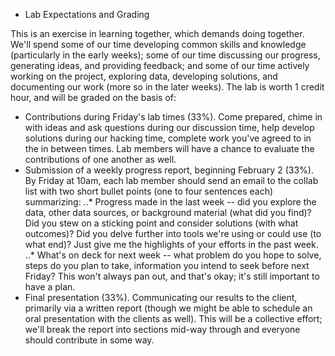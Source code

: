 * Lab Expectations and Grading

This is an exercise in learning together, which demands doing together. We'll spend some of our time developing common skills and knowledge (particularly in the early weeks); some of our time discussing our progress, generating ideas, and providing feedback; and some of our time actively working on the project, exploring data, developing solutions, and documenting our work (more so in the later weeks). The lab is worth 1 credit hour, and will be graded on the basis of:

* Contributions during Friday's lab times (33\%). Come prepared, chime in with ideas and ask questions during our discussion time, help develop solutions during our hacking time, complete work you've agreed to in the in between times. Lab members will have a chance to evaluate the contributions of one another as well.
* Submission of a weekly progress report, beginning February 2 (33\%). By Friday at 10am, each lab member should send an email to the collab list with two short bullet points (one to four sentences each) summarizing:
..* Progress made in the last week -- did you explore the data, other data sources, or background material (what did you find)? Did you stew on a sticking point and consider solutions (with what outcomes)? Did you delve further into tools we're using or could use (to what end)? Just give me the highlights of your efforts in the past week.
..* What's on deck for next week -- what problem do you hope to solve, steps do you plan to take, information you intend to seek before next Friday? This won't always pan out, and that's okay; it's still important to have a plan.
* Final presentation (33\%). Communicating our results to the client, primarily via a written report (though we might be able to schedule an oral presentation with the clients as well). This will be a collective effort; we'll break the report into sections mid-way through and everyone should contribute in some way. 
